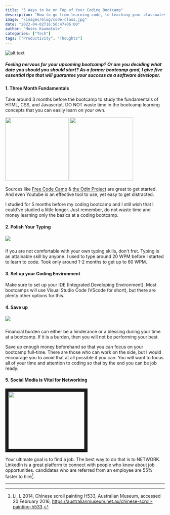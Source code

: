```yaml
---
title: "5 Ways to be on Top of Your Coding Bootcamp"
description: "How to go from learning code, to teaching your classmates."
image: "/images/blog/code-class.jpg"
date: "2022-04-02T16:56:47+06:00"
author: "Moses Kaumatule"
categories: ["Tech"]
tags: ["Productivity", "Thoughts"]
---
```

![alt text](https://media0.giphy.com/media/snEeOh54kCFxe/giphy.webp?cid=ecf05e479pk5sx24yste9nt045dvxb0r5ociu2wkoonar86y&rid=giphy.webp&ct=g)

##### Feeling nervous for your upcoming bootcamp? Or are you deciding what date you should you should start? As a former bootcamp grad, I give five essential tips that will guarantee your success as a software developer. 

#### 1. Three Month Fundamentals 
Take around 3 months before the bootcamp to study the fundamentals of HTML, CSS, and Javascript. DO NOT waste time in the bootcamp learning concepts that you can easily learn on your own. 


<img src='https://upload.wikimedia.org/wikipedia/commons/3/39/FreeCodeCamp_logo.png' width='200'>
<img src='https://miro.medium.com/max/1000/0*otyi14oWF9dPW61i' width='200'>
<br />

Sources like [Free Code Camp](https://www.freecodecamp.org/) & [the Odin Project](https://www.theodinproject.com/home) are great to get started. And even Youtube is an effective tool to use, yet easy to get distracted.
 
I studied for 5 months before my coding bootcamp and I still wish that I could've studied a little longer. Just remember, do not waste time and money learning only the basics at a coding bootcamp. 

#### 2. Polish Your Typing
##### ![](https://media2.giphy.com/media/13GIgrGdslD9oQ/200w.webp?cid=ecf05e47seydjnw2jpcereb3au867qcstdcwhxg15egi7wl1&rid=200w.webp&ct=g)
If you are not comfortable with your own typing skills, don't fret. Typing is an attainable skill by anyone. I used to type around 20 WPM before I started to learn to code. Took only around 1-2 months to get up to 60 WPM. 

#### 3. Set up your Coding Environment
Make sure to set up your IDE (Integrated Developing Environment). Most bootcamps will use Visual Studio Code (VScode for short), but there are plenty other options for this. 

#### 4. Save up
##### ![](https://media3.giphy.com/media/5e22CwMaD4oMSk3Qpc/200w.webp?cid=ecf05e47pmul7smoppv59u1kyrg3p89327awp387xr3butmb&rid=200w.webp&ct=g)
Financial burden can either be a hinderance or a blessing during your time at a bootcamp. If it is a burden, then you will not be performing your best.

Save up enough money beforehand so that you can focus on your bootcamp full-time. There are those who can work on the side, but I would encourage you to avoid that at all possible if you can. You will want to focus all of your time and attention to coding so that by the end you can be job ready.

#### 5. Social Media is Vital for Networking
<a href="http://www.youtube.com/watch?feature=player_embedded&v=zd4ALKv8Das
" target="_blank"><img src="http://img.youtube.com/vi/zd4ALKv8Das/0.jpg" 
 width="240" height="180" border="10" /></a>

Your ultimate goal is to find a job. The best way to do that is to NETWORK. LinkedIn is a great platform to connect with people who know about job opportunities. candidates who are referred from an employee are 55% faster to hire[^3].

<hr/>

[^3]: Li, L 2014, Chinese scroll painting H533, Australian Museum, accessed 20 February 2016, <https://australianmuseum.net.au/chinese-scroll-painting-h533>.
